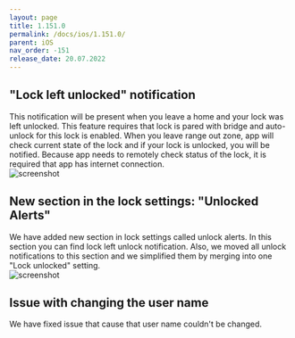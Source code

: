 ```yaml
---
layout: page
title: 1.151.0
permalink: /docs/ios/1.151.0/
parent: iOS
nav_order: -151
release_date: 20.07.2022
---
```


## "Lock left unlocked" notification 
This notification will be present when you leave a home and your lock was left unlocked. This feature requires that lock is pared with bridge and auto-unlock for this lock is enabled. When you leave range out zone, app will check current state of the lock and if your lock is unlocked, you will be notified. Because app needs to remotely check status of the lock, it is required that app has internet connection.\
![screenshot](/tedee-release-notes/docs/ios/assets/1.151.0-left-unlocked.png)

## New section in the lock settings: "Unlocked Alerts"
We have added new section in lock settings called unlock alerts. In this section you can find lock left unlock notification. Also, we moved all unlock notifications to this section and we simplified them by merging into one "Lock unlocked" setting.\
![screenshot](/tedee-release-notes/docs/ios/assets/1.151.0-unlocked-alerts.png)

## Issue with changing the user name
We have fixed issue that cause that user name couldn't be changed.
